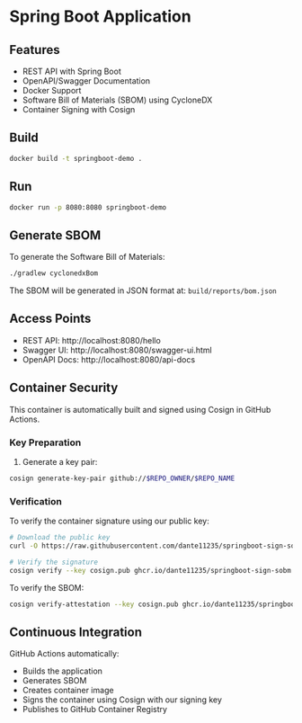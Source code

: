 # Spring Boot Application

## Features
- REST API with Spring Boot
- OpenAPI/Swagger Documentation
- Docker Support
- Software Bill of Materials (SBOM) using CycloneDX
- Container Signing with Cosign

## Build

```bash
docker build -t springboot-demo .
```

## Run

```bash
docker run -p 8080:8080 springboot-demo
```

## Generate SBOM
To generate the Software Bill of Materials:

```bash
./gradlew cyclonedxBom
```

The SBOM will be generated in JSON format at: `build/reports/bom.json`

## Access Points
- REST API: http://localhost:8080/hello
- Swagger UI: http://localhost:8080/swagger-ui.html
- OpenAPI Docs: http://localhost:8080/api-docs

## Container Security
This container is automatically built and signed using Cosign in GitHub Actions. 

### Key Preparation
1. Generate a key pair:
```bash
cosign generate-key-pair github://$REPO_OWNER/$REPO_NAME
```

### Verification
To verify the container signature using our public key:

```bash
# Download the public key
curl -O https://raw.githubusercontent.com/dante11235/springboot-sign-sobm/main/cosign.pub

# Verify the signature
cosign verify --key cosign.pub ghcr.io/dante11235/springboot-sign-sobm:main
```

To verify the SBOM:
```bash
cosign verify-attestation --key cosign.pub ghcr.io/dante11235/springboot-sign-sobm:main
```

## Continuous Integration
GitHub Actions automatically:
- Builds the application
- Generates SBOM
- Creates container image
- Signs the container using Cosign with our signing key
- Publishes to GitHub Container Registry